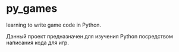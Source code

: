 # py_games
learning to write game code in Python.

Данный проект предназначен для изучения Python посредством написания кода для игр.
